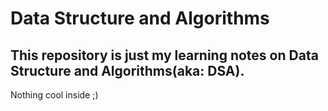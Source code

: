 # Data Structure and Algorithms
## This repository is just my learning notes on Data Structure and Algorithms(aka: DSA).
Nothing cool inside ;)
